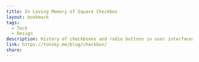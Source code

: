```yaml
---
title: In Loving Memory of Square Checkbox
layout: bookmark
tags:
  - Tech
  - Design
description: History of checkboxes and radio buttons in user interfaces
link: https://tonsky.me/blog/checkbox/
share:
---
```


